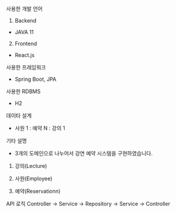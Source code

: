 사용한 개발 언어
1. Backend
  -  JAVA 11
 
2. Frontend
  - React.js
  
사용한 프레임워크
 - Spring Boot, JPA
 
사용한 RDBMS
 - H2

데이타 설계
 - 사원 1 : 예약 N : 강의 1
 
기타 설명
 - 3개의 도메인으로 나누어서 강연 예약 시스템을 구현하였습니다.
 1. 강의(Lecture)
 
 2. 사원(Employee)
 
 3. 예약(Reservationn)

API 로직
 Controller -> Service -> Repository -> Service -> Controller
